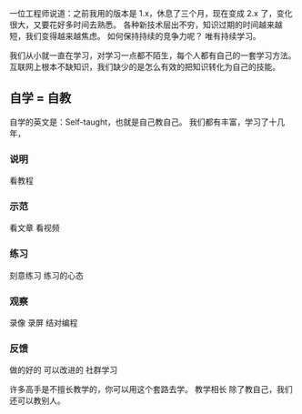一位工程师说道：之前我用的版本是 1.x，休息了三个月，现在变成 2.x 了，变化很大，又要花好多时间去熟悉。
各种新技术层出不穷，知识过期的时间越来越短，我们变得越来越焦虑。
如何保持持续的竞争力呢？
唯有持续学习。

我们从小就一直在学习，对学习一点都不陌生，每个人都有自己的一套学习方法。
互联网上根本不缺知识，我们缺少的是怎么有效的把知识转化为自己的技能。

## 自学 = 自教
自学的英文是：Self-taught，也就是自己教自己。
我们都有丰富，学习了十几年，

### 说明
看教程

### 示范
看文章
看视频

### 练习
刻意练习
练习的心态

### 观察
录像
录屏
结对编程

### 反馈
做的好的
可以改进的
社群学习

许多高手是不擅长教学的，你可以用这个套路去学。
教学相长
除了教自己，我们还可以教别人。